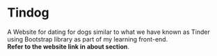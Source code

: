 # Tindog
 A Website for dating for dogs similar to what we have known as Tinder using Bootstrap library as part of my learning front-end.
 <br />
 **Refer to the website link in about section**.
